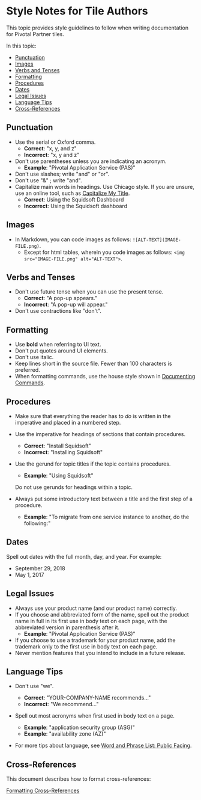 # Style Notes for Tile Authors

This topic provides style guidelines to follow when writing documentation for Pivotal Partner tiles. 

In this topic:

* [Punctuation](#punctuation)
* [Images](#images)
* [Verbs and Tenses](#verbs)
* [Formatting](#formatting)
* [Procedures](#procedures)
* [Dates](#dates)
* [Legal Issues](#legal)
* [Language Tips](#languagetips)
* [Cross-References](#cross-references)

## <a id='punctuation'></a> Punctuation

* Use the serial or Oxford comma. 
	* **Correct**: "x, y, and z"
	* **Incorrect**: "x, y and z" 
* Don't use parentheses unless you are indicating an acronym. 
	* **Example**: "Pivotal Application Service (PAS)"
* Don't use slashes; write "and" or "or".
* Don't use "&" ; write "and".
* Capitalize main words in headings. Use Chicago style.
  If you are unsure, use an online tool, such as [Capitalize My Title](https://capitalizemytitle.com/).
	* **Correct**: Using the Squidsoft Dashboard
	* **Incorrect**: Using the Squidsoft dashboard

## <a id='images'></a> Images

* In Markdown, you can code images as follows: `![ALT-TEXT](IMAGE-FILE.png)`. 
	* Except for html tables, wherein you code images as follows: `<img src="IMAGE-FILE.png" alt="ALT-TEXT">`. 


## <a id='verbs'></a> Verbs and Tenses

* Don't use future tense when you can use the present tense. 
	* **Correct**: "A pop-up appears."
	* **Incorrect**: "A pop-up will appear."
* Don't use contractions like "don't".

## <a id='formatting'></a> Formatting

* Use **bold** when referring to UI text.
* Don't put quotes around UI elements. 
* Don't use italic. 
* Keep lines short in the source file. Fewer than 100 characters is preferred. 
* When formatting commands, use the house style shown in 
 [Documenting Commands](https://docs-wiki.cfapps.io/wiki/style/documenting-commands.html).

## <a id='procedures'></a> Procedures

* Make sure that everything the reader has to _do_ is written in the imperative and placed in a numbered step. 
* Use the imperative for headings of sections that contain procedures.
	* **Correct**: "Install Squidsoft"
	* **Incorrect**: "Installing Squidsoft"
* Use the gerund for topic titles if the topic contains procedures.
	* **Example**: "Using Squidsoft"
	
	Do not use gerunds for headings within a topic.
* Always put some introductory text between a title and the first step of a procedure.
	* **Example**: "To migrate from one service instance to another, do the following:"

	
## <a id='dates'></a> Dates

Spell out dates with the full month, day, and year.
For example:
+ September 29, 2018
+ May 1, 2017

## <a id='lega'></a> Legal Issues

* Always use your product name (and our product name) correctly. 
* If you choose and abbreviated form of the name, spell out the product name
in full in its first use in body text on each page, with the abbreviated 
version in parenthesis after it. 
	* **Example**: "Pivotal Application Service (PAS)"
* If you choose to use a trademark for your product name, add the trademark 
only to the first use in body text on each page. 
* Never mention features that you intend to include in a future release. 

## <a id='languagetips'></a> Language Tips

* Don't use "we". 
	* **Correct**: "YOUR-COMPANY-NAME recommends..."
	* **Incorrect**: "We recommend..."

* Spell out most acronyms when first used in body text on a page.
	* **Example**: "application security group (ASG)"
	* **Example**: "availability zone (AZ)"
	
* For more tips about language,
  see [Word and Phrase List: Public Facing](https://docs.google.com/spreadsheets/d/1y-OI7LRZrVWRbs-ZplxFhNWRETAqFSSd9CpDPAu93W0/edit?usp=sharing).

## <a id='cross-references'></a> Cross-References

This document describes how to format cross-references:

[Formatting Cross-References](https://docs-wiki.cfapps.io/wiki/style/cross-ref-style.html)
